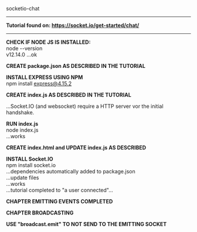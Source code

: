 socketio-chat

---

**Tutorial found on: https://socket.io/get-started/chat/**

---

**CHECK IF NODE JS IS INSTALLED:**  
 node --version  
 v12.14.0
...ok

**CREATE package.json AS DESCRIBED IN THE TUTORIAL**

**INSTALL EXPRESS USING NPM**  
 npm install express@4.15.2

**CREATE index.js AS DESCRIBED IN THE TUTORIAL**

...Socket.IO (and websocket) require a HTTP server vor the initial handshake.

**RUN index.js**  
 node index.js  
 ...works

**CREATE index.html and UPDATE index.js AS DESCRIBED**

**INSTALL Socket.IO**  
 npm install socket.io  
 ...dependencies automatically added to package.json  
 ...update files  
 ...works  
 ...tutorial completed to "a user connected"...

**CHAPTER EMITTING EVENTS COMPLETED**

**CHAPTER BROADCASTING**

**USE "broadcast.emit" TO NOT SEND TO THE EMITTING SOCKET**
